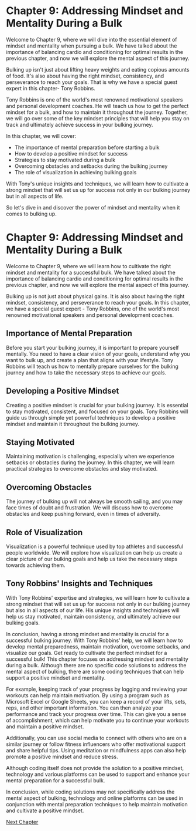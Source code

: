# Chapter 9: Addressing Mindset and Mentality During a Bulk

Welcome to Chapter 9, where we will dive into the essential element of mindset and mentality when pursuing a bulk. We have talked about the importance of balancing cardio and conditioning for optimal results in the previous chapter, and now we will explore the mental aspect of this journey.

Bulking up isn't just about lifting heavy weights and eating copious amounts of food. It's also about having the right mindset, consistency, and perseverance to reach your goals. That is why we have a special guest expert in this chapter- Tony Robbins.

Tony Robbins is one of the world's most renowned motivational speakers and personal development coaches. He will teach us how to get the perfect mindset for a bulk, and how to maintain it throughout the journey. Together, we will go over some of the key mindset principles that will help you stay on track and ultimately achieve success in your bulking journey.

In this chapter, we will cover:

- The importance of mental preparation before starting a bulk
- How to develop a positive mindset for success
- Strategies to stay motivated during a bulk
- Overcoming obstacles and setbacks during the bulking journey
- The role of visualization in achieving bulking goals

With Tony's unique insights and techniques, we will learn how to cultivate a strong mindset that will set us up for success not only in our bulking journey but in all aspects of life.

So let's dive in and discover the power of mindset and mentality when it comes to bulking up.
# Chapter 9: Addressing Mindset and Mentality During a Bulk

Welcome to Chapter 9, where we will learn how to cultivate the right mindset and mentality for a successful bulk. We have talked about the importance of balancing cardio and conditioning for optimal results in the previous chapter, and now we will explore the mental aspect of this journey.

Bulking up is not just about physical gains. It is also about having the right mindset, consistency, and perseverance to reach your goals. In this chapter, we have a special guest expert - Tony Robbins, one of the world's most renowned motivational speakers and personal development coaches.

## Importance of Mental Preparation

Before you start your bulking journey, it is important to prepare yourself mentally. You need to have a clear vision of your goals, understand why you want to bulk up, and create a plan that aligns with your lifestyle. Tony Robbins will teach us how to mentally prepare ourselves for the bulking journey and how to take the necessary steps to achieve our goals.

## Developing a Positive Mindset

Creating a positive mindset is crucial for your bulking journey. It is essential to stay motivated, consistent, and focused on your goals. Tony Robbins will guide us through simple yet powerful techniques to develop a positive mindset and maintain it throughout the bulking journey.

## Staying Motivated

Maintaining motivation is challenging, especially when we experience setbacks or obstacles during the journey. In this chapter, we will learn practical strategies to overcome obstacles and stay motivated.

## Overcoming Obstacles

The journey of bulking up will not always be smooth sailing, and you may face times of doubt and frustration. We will discuss how to overcome obstacles and keep pushing forward, even in times of adversity.

## Role of Visualization

Visualization is a powerful technique used by top athletes and successful people worldwide. We will explore how visualization can help us create a clear picture of our bulking goals and help us take the necessary steps towards achieving them.

## Tony Robbins' Insights and Techniques

With Tony Robbins' expertise and strategies, we will learn how to cultivate a strong mindset that will set us up for success not only in our bulking journey but also in all aspects of our life. His unique insights and techniques will help us stay motivated, maintain consistency, and ultimately achieve our bulking goals.

In conclusion, having a strong mindset and mentality is crucial for a successful bulking journey. With Tony Robbins' help, we will learn how to develop mental preparedness, maintain motivation, overcome setbacks, and visualize our goals. Get ready to cultivate the perfect mindset for a successful bulk!
This chapter focuses on addressing mindset and mentality during a bulk. Although there are no specific code solutions to address the mental aspect of bulking, there are some coding techniques that can help support a positive mindset and mentality.

For example, keeping track of your progress by logging and reviewing your workouts can help maintain motivation. By using a program such as Microsoft Excel or Google Sheets, you can keep a record of your lifts, sets, reps, and other important information. You can then analyze your performance and track your progress over time. This can give you a sense of accomplishment, which can help motivate you to continue your workouts and maintain a positive mindset.

Additionally, you can use social media to connect with others who are on a similar journey or follow fitness influencers who offer motivational support and share helpful tips. Using meditation or mindfulness apps can also help promote a positive mindset and reduce stress.

Although coding itself does not provide the solution to a positive mindset, technology and various platforms can be used to support and enhance your mental preparation for a successful bulk.

In conclusion, while coding solutions may not specifically address the mental aspect of bulking, technology and online platforms can be used in conjunction with mental preparation techniques to help maintain motivation and cultivate a positive mindset.


[Next Chapter](10_Chapter10.md)